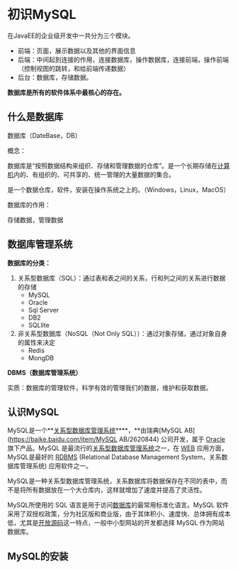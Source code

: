 # 初识MySQL

在JavaEE的企业级开发中一共分为三个模块。

* 前端：页面，展示数据以及其他的界面信息
* 后端：中间起到连接的作用，连接数据库，操作数据库，连接前端，操作前端（控制视图的跳转，和给前端传递数据）
* 后台：数据库，存储数据。



**数据库是所有的软件体系中最核心的存在。**



## 什么是数据库

数据库（DateBase，DB）

概念：

数据库是“按照数据结构来组织、存储和管理数据的仓库”。是一个长期存储在[计算机](https://baike.baidu.com/item/计算机/140338)内的、有组织的、可共享的、统一管理的大量数据的集合。

是一个数据仓库，软件，安装在操作系统之上的。（Windows，Linux，MacOS）



数据库的作用：

存储数据，管理数据



## 数据库管理系统

**数据库的分类：**

1. 关系型数据库（SQL）：通过表和表之间的关系，行和列之间的关系进行数据的存储
   * MySQL
   * Oracle
   * Sql Server
   * DB2
   * SQLlite
2. 非关系型数据库（NoSQL（Not Only SQL））：通过对象存储，通过对象自身的属性来决定
   * Redis
   * MongDB



**DBMS（数据库管理系统）**

实质：数据库的管理软件，科学有效的管理我们的数据，维护和获取数据。



## 认识MySQL

MySQL是一个**[关系型数据库管理系统](https://baike.baidu.com/item/关系型数据库管理系统/696511)****，**由瑞典[MySQL AB](https://baike.baidu.com/item/MySQL AB/2620844) 公司开发，属于 [Oracle](https://baike.baidu.com/item/Oracle) 旗下产品。MySQL 是最流行的[关系型数据库管理系统](https://baike.baidu.com/item/关系型数据库管理系统/696511)之一，在 [WEB](https://baike.baidu.com/item/WEB/150564) 应用方面，MySQL是最好的 [RDBMS](https://baike.baidu.com/item/RDBMS/1048260) (Relational Database Management System，关系数据库管理系统) 应用软件之一。

MySQL是一种关系型数据库管理系统，关系数据库将数据保存在不同的表中，而不是将所有数据放在一个大仓库内，这样就增加了速度并提高了灵活性。

MySQL所使用的 SQL 语言是用于访问[数据库](https://baike.baidu.com/item/数据库/103728)的最常用标准化语言。MySQL 软件采用了双授权政策，分为社区版和商业版，由于其体积小、速度快、总体拥有成本低，尤其是[开放源码](https://baike.baidu.com/item/开放源码/7176422)这一特点，一般中小型网站的开发都选择 MySQL 作为网站数据库。



## MySQL的安装

